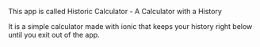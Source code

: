 This app is called Historic Calculator - A Calculator with a History

It is a simple calculator made with ionic that keeps your history right below until you exit out of the app.
